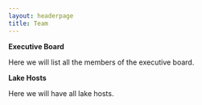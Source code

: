 ```yaml
---
layout: headerpage
title: Team
---
```


**Executive Board**

Here we will list all the members of the executive board.

**Lake Hosts**

Here we will have all lake hosts.
